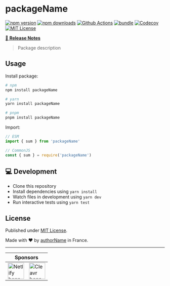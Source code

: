 # packageName

[![npm version][npm-version-src]][npm-version-href]
[![npm downloads][npm-downloads-src]][npm-downloads-href]
[![Github Actions][github-actions-src]][github-actions-href]
[![bundle][bundle-src]][bundle-href]
[![Codecov][codecov-src]][codecov-href]
[![MIT License][license-src]][license-href]

[📖 **Release Notes**](./CHANGELOG.md)

> Package description

## Usage

Install package:

```sh
# npm
npm install packageName

# yarn
yarn install packageName

# pnpm
pnpm install packageName
```

Import:

```js
// ESM
import { sum } from 'packageName'

// CommonJS
const { sum } = require('packageName')
```

## 💻 Development

-   Clone this repository
-   Install dependencies using `yarn install`
-   Watch files in development using `yarn dev`
-   Run interactive tests using `yarn test`

## License

Published under [MIT License](./LICENSE).

Made with ❤️ by [authorName]() in France.

---

<table>
  <thead>
    <tr>
      <th colspan="2">Sponsors</th>
    </tr>
  </thead>
  <tbody>
    <tr>
      <td>
        <a href="https://www.netlify.com" target="_blank">
          <img alt="Netlify banner" height="51px" src="https://www.netlify.com/v3/img/components/netlify-color-accent.svg" />
        </a>
      </td>
      <td>
        <a href="https://cleavr.io" target="_blank">
          <img alt="Cleavr banner" height="51px" src="https://hcti.io/v1/image/ae9a047f-22b3-4016-a37a-80f297894678" />
        </a>
      </td>
    </tr>
  </tbody>
</table>


<!-- Badges -->
<!-- https://gist.github.com/lukas-h/2a5d00690736b4c3a7ba -->

[npm-version-src]: https://img.shields.io/npm/v/packageName?style=flat-square
[npm-version-href]: https://npmjs.com/package/packageName
[npm-downloads-src]: https://img.shields.io/npm/dm/packageName?style=flat-square
[npm-downloads-href]: https://npmjs.com/package/packageName
[github-actions-src]: https://img.shields.io/github/workflow/status/op-ent/packageName/ci/main?style=flat-square
[github-actions-href]: https://github.com/op-ent/packageName/actions?query=workflow%3Aci
[bundle-src]: https://img.shields.io/bundlephobia/minzip/packageName?style=flat-square
[bundle-href]: https://bundlephobia.com/result?p=packageName
[codecov-src]: https://img.shields.io/codecov/c/gh/op-ent/packageName/main?style=flat-square
[codecov-href]: https://codecov.io/gh/op-ent/packageName
[license-src]: https://img.shields.io/badge/License-MIT-yellow.svg?style=flat-square
[license-href]: ./LICENSE
